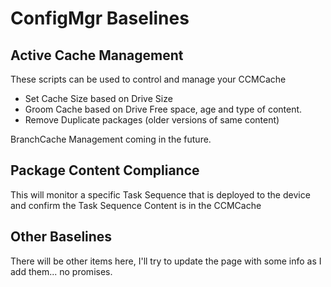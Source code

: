 # ConfigMgr Baselines

## Active Cache Management

These scripts can be used to control and manage your CCMCache
- Set Cache Size based on Drive Size
- Groom Cache based on Drive Free space, age and type of content.
- Remove Duplicate packages (older versions of same content)

BranchCache Management coming in the future.


## Package Content Compliance

This will monitor a specific Task Sequence that is deployed to the device and confirm the Task Sequence Content is in the CCMCache

## Other Baselines

There will be other items here, I'll try to update the page with some info as I add them... no promises.
